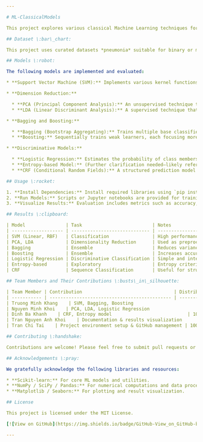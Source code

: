 ```yaml
---

# ML-ClassicalModels

This project explores various classical Machine Learning techniques for classification and ensemble modeling. It includes implementations of Support Vector Machines (SVMs), Dimension Reduction techniques (PCA and LDA), Bagging and Boosting methods, and Discriminative models including Logistic Regression, Entropy-based models, and Conditional Random Fields (CRF).

## Dataset \:bar\_chart:

This project uses curated datasets *pneumonia* suitable for binary or multi-class classification tasks. Each dataset contains feature vectors and corresponding labels. The dataset is available on Kaggle, via the [link](https://www.kaggle.com/datasets/paultimothymooney/chest-xray-pneumonia) 

## Models \:robot:

The following models are implemented and evaluated:

* **Support Vector Machine (SVM):** Implements various kernel functions (linear, polynomial, RBF) and explores the impact of soft vs. hard margin classifiers. The optimization seeks a hyperplane that maximizes margin between classes while controlling slack via regularization.

* **Dimension Reduction:**

  * **PCA (Principal Component Analysis):** An unsupervised technique that projects data into lower dimensions by preserving maximal variance.
  * **LDA (Linear Discriminant Analysis):** A supervised technique that maximizes class separability by projecting onto a space that best discriminates classes.

* **Bagging and Boosting:**

  * **Bagging (Bootstrap Aggregating):** Trains multiple base classifiers (e.g., decision trees) on bootstrapped subsets and aggregates their predictions (e.g., majority voting).
  * **Boosting:** Sequentially trains weak learners, each focusing more on previous errors (e.g., AdaBoost), to improve overall accuracy.

* **Discriminative Models:**

  * **Logistic Regression:** Estimates the probability of class membership using a sigmoid on linear predictors.
  * **Entropy-based Model:** (Further clarification needed—likely refers to maximum entropy or information gain criteria).
  * **CRF (Conditional Random Fields):** A structured prediction model that estimates the conditional probability of label sequences given an observation sequence, widely used in NLP tasks.

## Usage \:rocket:

1. **Install Dependencies:** Install required libraries using `pip install -r requirements.txt`.
2. **Run Models:** Scripts or Jupyter notebooks are provided for training and evaluating each model.
3. **Visualize Results:** Evaluation includes metrics such as accuracy, precision, recall, and visualization via confusion matrices and projection plots.

## Results \:clipboard:

| Model               | Task                          | Notes                                                        |
| ------------------- | ----------------------------- | ------------------------------------------------------------ |
| SVM (Linear, RBF)   | Classification                | High performance on linearly and non-linearly separable data |
| PCA, LDA            | Dimensionality Reduction      | Used as preprocessing or visualization step                  |
| Bagging             | Ensemble                      | Reduces variance, robust to overfitting                      |
| Boosting            | Ensemble                      | Increases accuracy, sensitive to noise                       |
| Logistic Regression | Discriminative Classification | Simple and interpretable                                     |
| Entropy-based       | Exploratory                   | Entropy criteria for split or prediction (details may vary)  |
| CRF                 | Sequence Classification       | Useful for structured output problems                        |

## Team Members and Their Contributions \:busts\_in\_silhouette:

| Team Member | Contribution                                  | Distribution |
| ----------- | --------------------------------------------- | ------------ |
| Truong Minh Khang    | SVM, Bagging, Boosting                        | 100%         |
| Nguyen Minh Khoi    | PCA, LDA, Logistic Regression                 | 100%         |
| Dinh Ba Khanh    | CRF, Entropy model                            | 100%         |
| Tran Nguyen Anh Khoi    | Documentation & results visualization         | 100%         |
| Tran Chi Tai    | Project environment setup & GitHub management | 100%         |

## Contributing \:handshake:

Contributions are welcome! Please feel free to submit pull requests or open issues for any improvements or suggestions.

## Acknowledgements \:pray:

We gratefully acknowledge the following libraries and resources:

* **Scikit-learn:** For core ML models and utilities.
* **NumPy / SciPy / Pandas:** For numerical computations and data processing.
* **Matplotlib / Seaborn:** For plotting and result visualization.

## License

This project is licensed under the MIT License.

[![View on GitHub](https://img.shields.io/badge/GitHub-View_on_GitHub-blue?logo=GitHub)](https://github.com/yourusername/ML-ClassicalModels)

---
```

